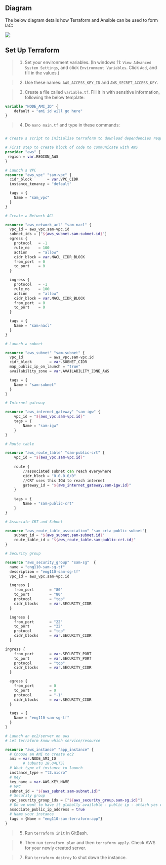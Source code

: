 ## Diagram

The below diagram details how Terraform and Ansible can be used to form IaC:

![](https://i.imgur.com/ubSImc9.png)

## Set Up Terraform

> 1. Set your environment variables. (In windows 11: `View Advanced System Settings`, and click
`Environment Variables`. Click `Add`, and fill in the values.)

> 2. Use these names: `AWS_ACCESS_KEY_ID` and `AWS_SECRET_ACCESS_KEY`.

> 3. Create a file called `variable.tf`. Fill it in with sensitive information, following the below template:

```terraform
variable "NODE_AMI_ID" {
    default = "ami id will go here"
}
```

> 4. Do `nano main.tf` and type in these commands:

```terraform

# Create a script to initialise terraform to download dependencies required for AWS

# First step to create block of code to communicate with AWS
provider "aws" {
 region = var.REGION_AWS
}

# Launch a VPC
resource "aws_vpc" "sam-vpc" {
  cidr_block       = var.VPC_CIDR
  instance_tenancy = "default"

  tags = {
    Name = "sam_vpc"
  }
}

# Create a Network ACL

resource "aws_network_acl" "sam-nacl" {
  vpc_id = aws_vpc.sam-vpc.id
  subnet_ids = ["${aws_subnet.sam-subnet.id}"]
  egress {
    protocol   = -1
    rule_no    = 100
    action     = "allow"
    cidr_block = var.NACL_CIDR_BLOCK
    from_port  = 0
    to_port    = 0
  }

  ingress {
    protocol   = -1
    rule_no    = 100
    action     = "allow"
    cidr_block = var.NACL_CIDR_BLOCK
    from_port  = 0
    to_port    = 0
  }

  tags = {
    Name = "sam-nacl"
  }
}

# Launch a subnet

resource "aws_subnet" "sam-subnet" {
  vpc_id            = aws_vpc.sam-vpc.id
  cidr_block        = var.SUBNET_CIDR
  map_public_ip_on_launch = "true"
  availability_zone = var.AVAILABILITY_ZONE_AWS

  tags = {
    Name = "sam-subnet"
  }
}

# Internet gateway

resource "aws_internet_gateway" "sam-igw" {
    vpc_id = "${aws_vpc.sam-vpc.id}"
    tags = {
        Name = "sam-igw"
    }
}

# Route table

resource "aws_route_table" "sam-public-crt" {
    vpc_id = "${aws_vpc.sam-vpc.id}"
    
    route {
        //associated subnet can reach everywhere
        cidr_block = "0.0.0.0/0" 
        //CRT uses this IGW to reach internet
        gateway_id = "${aws_internet_gateway.sam-igw.id}" 
    }
    
    tags = {
        Name = "sam-public-crt"
    }
}

# Associate CRT and Subnet

resource "aws_route_table_association" "sam-crta-public-subnet"{
    subnet_id = "${aws_subnet.sam-subnet.id}"
    route_table_id = "${aws_route_table.sam-public-crt.id}"
}

# Security group

resource "aws_security_group" "sam-sg"  {
  name = "eng110-sam-sg-tf"
  description = "eng110-sam-sg-tf"
  vpc_id = aws_vpc.sam-vpc.id

  ingress {
    from_port       = "80"
    to_port         = "80"
    protocol        = "tcp"
    cidr_blocks     = var.SECURITY_CIDR   
  }

  ingress {
    from_port       = "22"
    to_port         = "22"
    protocol        = "tcp"
    cidr_blocks     = var.SECURITY_CIDR  
  }

ingress {
    from_port       = var.SECURITY_PORT
    to_port         = var.SECURITY_PORT
    protocol        = "tcp"
    cidr_blocks     = var.SECURITY_CIDR  
  }

  egress {
    from_port       = 0
    to_port         = 0
    protocol        = "-1" 
    cidr_blocks     = var.SECURITY_CIDR
  }

  tags = {
    Name = "eng110-sam-sg-tf"
  }
}

# Launch an ec2/server on aws
# Let terraform know which service/resource

resource "aws_instance" "app_instance" {
  # Choose an AMI to create ec2
  ami = var.NODE_AMI_ID
        # (ubuntu 18.04LTS)
  # What type of instance to launch
  instance_type = "t2.micro"
  # Key
  key_name = var.AWS_KEY_NAME
  # VPC
  subnet_id = "${aws_subnet.sam-subnet.id}"
  # Security group
  vpc_security_group_ids = ["${aws_security_group.sam-sg.id}"]
  # Do we want to have it globally available - public ip - attach yes or no?
  associate_public_ip_address = true
  # Name your instance
  tags = {Name = "eng110-sam-terraform-app"}
}
```

> 5. Run `terraform init` in GitBash.

> 6. Then run `terraform plan` and then `terraform apply`. Check AWS for your newly created server.

> 7. Run `terraform destroy` to shut down the instance.